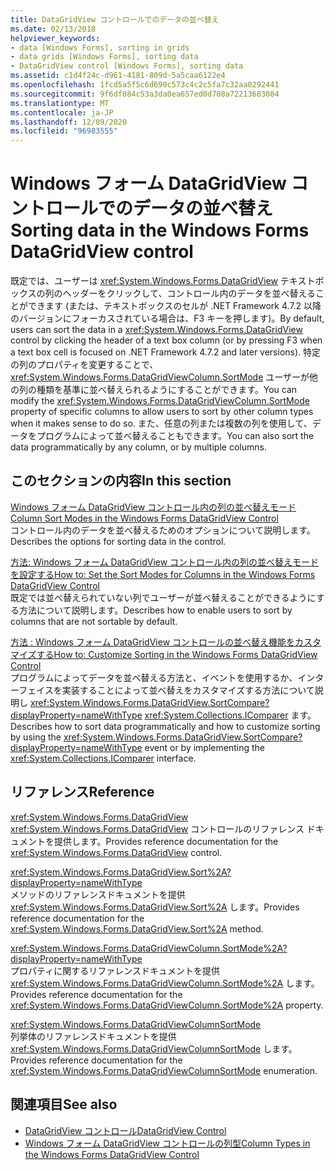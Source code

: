```yaml
---
title: DataGridView コントロールでのデータの並べ替え
ms.date: 02/13/2018
helpviewer_keywords:
- data [Windows Forms], sorting in grids
- data grids [Windows Forms], sorting data
- DataGridView control [Windows Forms], sorting data
ms.assetid: c1d4f24c-d961-4181-809d-5a5caa6122e4
ms.openlocfilehash: 1fcd5a5f5c6d690c573c4c2c5fa7c32aa0292441
ms.sourcegitcommit: 9f6df084c53a3da0ea657ed0d708a72213683084
ms.translationtype: MT
ms.contentlocale: ja-JP
ms.lasthandoff: 12/09/2020
ms.locfileid: "96983555"
---
```

# <a name="sorting-data-in-the-windows-forms-datagridview-control"></a><span data-ttu-id="a37df-102">Windows フォーム DataGridView コントロールでのデータの並べ替え</span><span class="sxs-lookup"><span data-stu-id="a37df-102">Sorting data in the Windows Forms DataGridView control</span></span>

<span data-ttu-id="a37df-103">既定では、ユーザーは <xref:System.Windows.Forms.DataGridView> テキストボックスの列のヘッダーをクリックして、コントロール内のデータを並べ替えることができます (または、テキストボックスのセルが .NET Framework 4.7.2 以降のバージョンにフォーカスされている場合は、F3 キーを押します)。</span><span class="sxs-lookup"><span data-stu-id="a37df-103">By default, users can sort the data in a <xref:System.Windows.Forms.DataGridView> control by clicking the header of a text box column (or by pressing F3 when a text box cell is focused on .NET Framework 4.7.2 and later versions).</span></span> <span data-ttu-id="a37df-104">特定の列のプロパティを変更することで、 <xref:System.Windows.Forms.DataGridViewColumn.SortMode> ユーザーが他の列の種類を基準に並べ替えられるようにすることができます。</span><span class="sxs-lookup"><span data-stu-id="a37df-104">You can modify the <xref:System.Windows.Forms.DataGridViewColumn.SortMode> property of specific columns to allow users to sort by other column types when it makes sense to do so.</span></span> <span data-ttu-id="a37df-105">また、任意の列または複数の列を使用して、データをプログラムによって並べ替えることもできます。</span><span class="sxs-lookup"><span data-stu-id="a37df-105">You can also sort the data programmatically by any column, or by multiple columns.</span></span>

## <a name="in-this-section"></a><span data-ttu-id="a37df-106">このセクションの内容</span><span class="sxs-lookup"><span data-stu-id="a37df-106">In this section</span></span>

[<span data-ttu-id="a37df-107">Windows フォーム DataGridView コントロール内の列の並べ替えモード</span><span class="sxs-lookup"><span data-stu-id="a37df-107">Column Sort Modes in the Windows Forms DataGridView Control</span></span>](column-sort-modes-in-the-windows-forms-datagridview-control.md)  
<span data-ttu-id="a37df-108">コントロール内のデータを並べ替えるためのオプションについて説明します。</span><span class="sxs-lookup"><span data-stu-id="a37df-108">Describes the options for sorting data in the control.</span></span>

[<span data-ttu-id="a37df-109">方法: Windows フォーム DataGridView コントロール内の列の並べ替えモードを設定する</span><span class="sxs-lookup"><span data-stu-id="a37df-109">How to: Set the Sort Modes for Columns in the Windows Forms DataGridView Control</span></span>](set-the-sort-modes-for-columns-wf-datagridview-control.md)  
<span data-ttu-id="a37df-110">既定では並べ替えられていない列でユーザーが並べ替えることができるようにする方法について説明します。</span><span class="sxs-lookup"><span data-stu-id="a37df-110">Describes how to enable users to sort by columns that are not sortable by default.</span></span>

[<span data-ttu-id="a37df-111">方法 : Windows フォーム DataGridView コントロールの並べ替え機能をカスタマイズする</span><span class="sxs-lookup"><span data-stu-id="a37df-111">How to: Customize Sorting in the Windows Forms DataGridView Control</span></span>](how-to-customize-sorting-in-the-windows-forms-datagridview-control.md)  
<span data-ttu-id="a37df-112">プログラムによってデータを並べ替える方法と、イベントを使用するか、インターフェイスを実装することによって並べ替えをカスタマイズする方法について説明し <xref:System.Windows.Forms.DataGridView.SortCompare?displayProperty=nameWithType> <xref:System.Collections.IComparer> ます。</span><span class="sxs-lookup"><span data-stu-id="a37df-112">Describes how to sort data programmatically and how to customize sorting by using the <xref:System.Windows.Forms.DataGridView.SortCompare?displayProperty=nameWithType> event or by implementing the <xref:System.Collections.IComparer> interface.</span></span>

## <a name="reference"></a><span data-ttu-id="a37df-113">リファレンス</span><span class="sxs-lookup"><span data-stu-id="a37df-113">Reference</span></span>

<xref:System.Windows.Forms.DataGridView>  
<span data-ttu-id="a37df-114"><xref:System.Windows.Forms.DataGridView> コントロールのリファレンス ドキュメントを提供します。</span><span class="sxs-lookup"><span data-stu-id="a37df-114">Provides reference documentation for the <xref:System.Windows.Forms.DataGridView> control.</span></span>  

<xref:System.Windows.Forms.DataGridView.Sort%2A?displayProperty=nameWithType>  
<span data-ttu-id="a37df-115">メソッドのリファレンスドキュメントを提供 <xref:System.Windows.Forms.DataGridView.Sort%2A> します。</span><span class="sxs-lookup"><span data-stu-id="a37df-115">Provides reference documentation for the <xref:System.Windows.Forms.DataGridView.Sort%2A> method.</span></span>

<xref:System.Windows.Forms.DataGridViewColumn.SortMode%2A?displayProperty=nameWithType>  
<span data-ttu-id="a37df-116">プロパティに関するリファレンスドキュメントを提供 <xref:System.Windows.Forms.DataGridViewColumn.SortMode%2A> します。</span><span class="sxs-lookup"><span data-stu-id="a37df-116">Provides reference documentation for the <xref:System.Windows.Forms.DataGridViewColumn.SortMode%2A> property.</span></span>

<xref:System.Windows.Forms.DataGridViewColumnSortMode>  
<span data-ttu-id="a37df-117">列挙体のリファレンスドキュメントを提供 <xref:System.Windows.Forms.DataGridViewColumnSortMode> します。</span><span class="sxs-lookup"><span data-stu-id="a37df-117">Provides reference documentation for the <xref:System.Windows.Forms.DataGridViewColumnSortMode> enumeration.</span></span>

## <a name="see-also"></a><span data-ttu-id="a37df-118">関連項目</span><span class="sxs-lookup"><span data-stu-id="a37df-118">See also</span></span>

- [<span data-ttu-id="a37df-119">DataGridView コントロール</span><span class="sxs-lookup"><span data-stu-id="a37df-119">DataGridView Control</span></span>](datagridview-control-windows-forms.md)
- [<span data-ttu-id="a37df-120">Windows フォーム DataGridView コントロールの列型</span><span class="sxs-lookup"><span data-stu-id="a37df-120">Column Types in the Windows Forms DataGridView Control</span></span>](column-types-in-the-windows-forms-datagridview-control.md)
